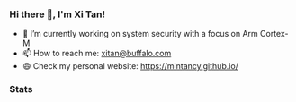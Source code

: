 ### Hi there 👋, I'm Xi Tan!

<!--
**mintancy/mintancy** is a ✨ _special_ ✨ repository because its `README.md` (this file) appears on your GitHub profile.

Here are some ideas to get you started:

- 🔭 I’m currently working on ...
- 🌱 I’m currently learning ...
- 👯 I’m looking to collaborate on ...
- 🤔 I’m looking for help with ...
- 💬 Ask me about ...
- 📫 How to reach me: ...
- 😄 Pronouns: ...
- ⚡ Fun fact: ...
-->

- 🔭 I’m currently working on system security with a focus on Arm Cortex-M
- 📫 How to reach me: xitan@buffalo.com 
- 😄 Check my personal website: https://mintancy.github.io/

### Stats

<!--![GitHub stats](https://github-readme-stats.vercel.app/api?username=mintancy&count_private=true)  -->
